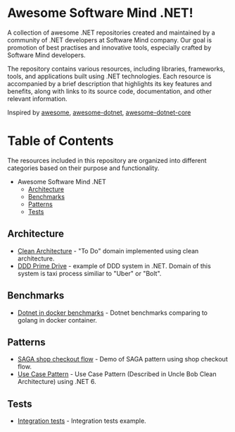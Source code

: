 # Awesome Software Mind .NET!
A collection of awesome .NET repositories created and maintained by a community of .NET developers at Software Mind company. Our goal is promotion of best practises and innovative tools, especially crafted by Software Mind developers. 

The repository contains various resources, including libraries, frameworks, tools, and applications built using .NET technologies. Each resource is accompanied by a brief description that highlights its key features and benefits, along with links to its source code, documentation, and other relevant information.

Inspired by [awesome](https://github.com/sindresorhus/awesome), [awesome-dotnet](https://github.com/quozd/awesome-dotnet), [awesome-dotnet-core](https://github.com/thangchung/awesome-dotnet-core)

# Table of Contents
The resources included in this repository are organized into different categories based on their purpose and functionality.

* Awesome Software Mind .NET
  * [Architecture](#architecture)
  * [Benchmarks](#benchmarks)
  * [Patterns](#patterns)
  * [Tests](#tests)

## Architecture
* [Clean Architecture](https://github.com/KmlPro/ToDoAsLessCodeAsPossible) - "To Do" domain implemented using clean architecture.
* [DDD Prime Drive](https://github.com/kamilbaczek/Prime-Drive-Domain-Driven-Design-Example) - example of DDD system in .NET. Domain of this system is taxi process similiar to "Uber" or "Bolt".

## Benchmarks
* [Dotnet in docker benchmarks](https://github.com/sikora507/dotnet-docker-benchmarks) - Dotnet benchmarks comparing to golang in docker container.

## Patterns
* [SAGA shop checkout flow](https://github.com/Karasini/saga-shop-checkout-example) - Demo of SAGA pattern using shop checkout flow.
* [Use Case Pattern](https://github.com/KmlPro/UseCasePatternWithRichDomain) - Use Case Pattern (Described in Uncle Bob Clean Architecture) using .NET 6.

## Tests
* [Integration tests](https://github.com/kamilbaczek/Product.Inventory) - Integration tests example.
